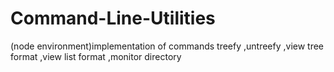 # Command-Line-Utilities
(node environment)implementation of commands treefy ,untreefy ,view tree format ,view list format ,monitor directory

